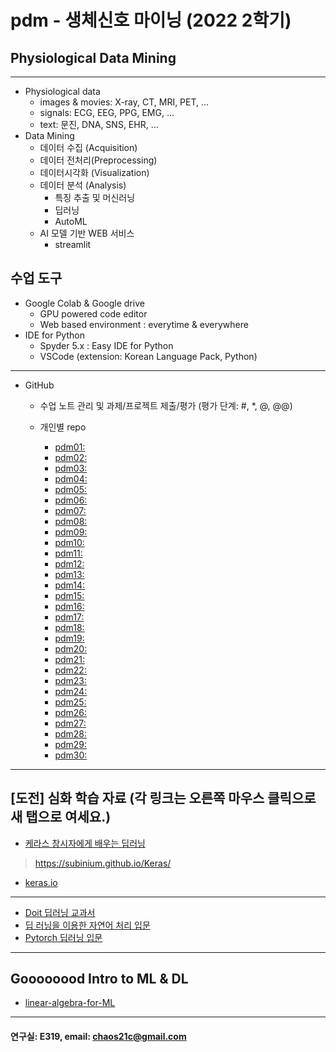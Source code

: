 # pdm - 생체신호 마이닝 (2022 2학기)
## Physiological Data Mining
---
* Physiological data
  - images & movies: X-ray, CT, MRI, PET, ...
  - signals: ECG, EEG, PPG, EMG, ...
  - text: 문진, DNA, SNS, EHR, ...
* Data Mining
  - 데이터 수집 (Acquisition)
  - 데이터 전처리(Preprocessing)
  - 데이터시각화 (Visualization)
  - 데이터 분석 (Analysis)
    * 특징 추출 및 머신러닝
    * 딥러닝
    * AutoML
  - AI 모델 기반 WEB 서비스
    * streamlit
    
## 수업 도구
* Google Colab & Google drive
  - GPU powered code editor
  - Web based environment : everytime & everywhere
* IDE for Python
  - Spyder 5.x : Easy IDE for Python
  - VSCode (extension: Korean Language Pack, Python)
---
* GitHub
  - 수업 노트 관리 및 과제/프로젝트 제출/평가 (평가 단계: #, *, @, @@)
        
  - 개인별 repo  
    * [pdm01: ]() 
    * [pdm02: ]() 
    * [pdm03: ]() 
    * [pdm04: ]() 
    * [pdm05: ]() 
    * [pdm06: ]() 
    * [pdm07: ]() 
    * [pdm08: ]() 
    * [pdm09: ]() 
    * [pdm10: ]() 
    * [pdm11: ]() 
    * [pdm12: ]() 
    * [pdm13: ]() 
    * [pdm14: ]() 
    * [pdm15: ]() 
    * [pdm16: ]() 
    * [pdm17: ]() 
    * [pdm18: ]() 
    * [pdm19: ]() 
    * [pdm20: ]() 
    * [pdm21: ]() 
    * [pdm22: ]() 
    * [pdm23: ]() 
    * [pdm24: ]() 
    * [pdm25: ]() 
    * [pdm26: ]() 
    * [pdm27: ]() 
    * [pdm28: ]() 
    * [pdm29: ]() 
    * [pdm30: ]() 
 ---
 
 ## [도전] 심화 학습 자료 (각 링크는 오른쪽 마우스 클릭으로 새 탭으로 여세요.)

 - [케라스 창시자에게 배우는 딥러닝](https://github.com/rickiepark/deep-learning-with-python-notebooks) 
 > https://subinium.github.io/Keras/
 - [keras.io](https://keras.io)
 ---
 - [Doit 딥러닝 교과서](http://easyspub.co.kr/20_Menu/BookView/472/PUB) 
 - [딥 러닝을 이용한 자연어 처리 입문](https://wikidocs.net/book/2155)
 - [Pytorch 딥러닝 입문](https://github.com/Justin-A/DeepLearning101)  
 ---
 ## Goooooood Intro to ML & DL
 - [linear-algebra-for-ML](https://www.freecodecamp.org/news/how-machine-learning-leverages-linear-algebra-to-optimize-model-trainingwhy-you-should-learn-the-fundamentals-of-linear-algebra/)
 ---
 
  #### 연구실: E319, email: chaos21c@gmail.com
 
